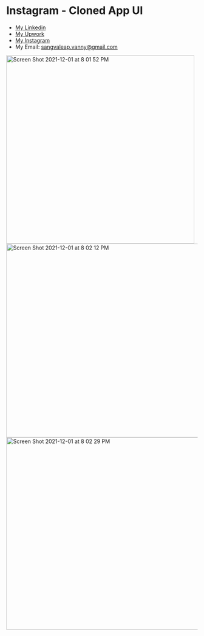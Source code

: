 # Instagram - Cloned App UI

- [My Linkedin](https://www.linkedin.com/in/sangvaleap-vanny-353b25aa/)
- [My Upwork](https://www.upwork.com/freelancers/~01482fe63544bbcb48)
- [My Instagram](https://www.instagram.com/sangvaleap.v/)
- My Email: sangvaleap.vanny@gmail.com

<img width="495" alt="Screen Shot 2021-12-01 at 8 01 52 PM" src="https://user-images.githubusercontent.com/86506519/144239205-98619725-e3a0-4c00-80d6-307f2a95197b.png">
<img width="509" alt="Screen Shot 2021-12-01 at 8 02 12 PM" src="https://user-images.githubusercontent.com/86506519/144239210-9032543c-90c5-4db0-ba4d-0ec40293078d.png">
<img width="506" alt="Screen Shot 2021-12-01 at 8 02 29 PM" src="https://user-images.githubusercontent.com/86506519/144239216-d422e95a-8b53-4869-8b95-f6ce4d2cb5b9.png">
